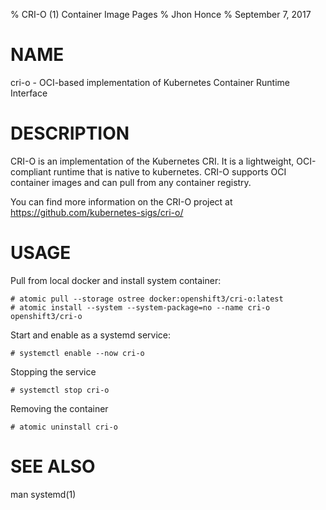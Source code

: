 % CRI-O (1) Container Image Pages
% Jhon Honce
% September 7, 2017

# NAME
cri-o - OCI-based implementation of Kubernetes Container Runtime Interface

# DESCRIPTION
CRI-O is an implementation of the Kubernetes CRI. It is a lightweight, OCI-compliant runtime that is native to kubernetes. CRI-O supports OCI container images and can pull from any container registry.

You can find more information on the CRI-O project at <https://github.com/kubernetes-sigs/cri-o/>

# USAGE
Pull from local docker and install system container:

```
# atomic pull --storage ostree docker:openshift3/cri-o:latest
# atomic install --system --system-package=no --name cri-o openshift3/cri-o
```

Start and enable as a systemd service:
```
# systemctl enable --now cri-o
```

Stopping the service
```
# systemctl stop cri-o
```

Removing the container
```
# atomic uninstall cri-o
```

# SEE ALSO
man systemd(1)

